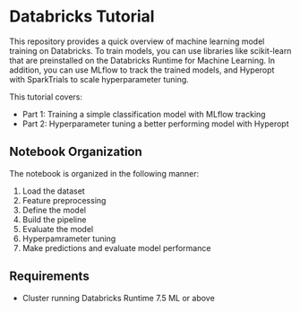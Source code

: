 # Databricks Tutorial

This repository provides a quick overview of machine learning model training on Databricks. To train models, you can use libraries like scikit-learn that are preinstalled on the Databricks Runtime for Machine Learning. In addition, you can use MLflow to track the trained models, and Hyperopt with SparkTrials to scale hyperparameter tuning.

This tutorial covers:
- Part 1: Training a simple classification model with MLflow tracking
- Part 2: Hyperparameter tuning a better performing model with Hyperopt

## Notebook Organization 
The notebook is organized in the following manner:

1. Load the dataset
2. Feature preprocessing
3. Define the model
4. Build the pipeline
5. Evaluate the model
6. Hyperpamrameter tuning
7. Make predictions and evaluate model performance

## Requirements
- Cluster running Databricks Runtime 7.5 ML or above
